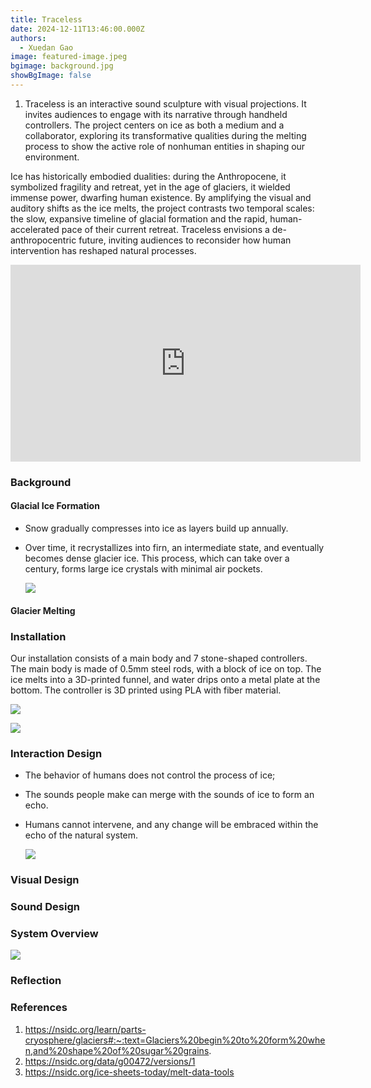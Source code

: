 ```yaml
---
title: Traceless
date: 2024-12-11T13:46:00.000Z
authors:
  - Xuedan Gao
image: featured-image.jpeg
bgimage: background.jpg
showBgImage: false
---
```

1. Traceless is an interactive sound sculpture with visual projections. It invites audiences to engage with its narrative through handheld controllers. The project centers on ice as both a medium and a collaborator, exploring its transformative qualities during the melting process to show the active ﻿role of nonhuman entities in shaping our environment.

Ice has historically embodied dualities: during the Anthropocene, it symbolized fragility and retreat, yet in the age of glaciers, it wielded immense power, dwarfing human existence. By amplifying the visual and auditory shifts as the ice melts, the project contrasts two temporal scales: the slow, expansive timeline of glacial formation and the rapid, human-accelerated pace of their current retreat. Traceless envisions a de-anthropocentric future, inviting audiences to reconsider how human intervention has reshaped natural processes.

<iframe width="560" height="315" src="https://www.youtube.com/embed/lR1OMePhHwM?si=I5HTA8Ut6HAwjqsF" title="YouTube video player" frameborder="0" allow="accelerometer; autoplay; clipboard-write; encrypted-media; gyroscope; picture-in-picture; web-share" referrerpolicy="strict-origin-when-cross-origin" allowfullscreen></iframe>

### Background

#### Glacial Ice Formation

* Snow gradually compresses into ice as layers build up annually. 
* Over time, it recrystallizes into firn, an intermediate state, and eventually becomes dense glacier ice. This process, which can take over a century, forms large ice crystals with minimal air pockets.

  ![](screenshot-2024-12-12-at-2.52.03-am.png)

#### Glacier Melting

### Installation

Our installation consists of a main body and 7 stone-shaped controllers. The main body is made of 0.5mm steel rods, with a block of ice on top. The ice melts into a 3D-printed funnel, and water drips onto a metal plate at the bottom. The controller is 3D printed using PLA with fiber material.

![](sketch.png)

![](p1016811-copy-2.jpg)

### Interaction Design

* The behavior of humans does not control the process of ice;  
* The sounds people make can merge with the sounds of ice to form an echo.
* Humans cannot intervene, and any change will be embraced within the echo of the natural system.

  ![](controller.png)

### Visual Design

### Sound Design

### System Overview

![](screenshot-2024-12-11-at-4.06.39-pm.png)

### Reflection

### References

1. <https://nsidc.org/learn/parts-cryosphere/glaciers#:~:text=Glaciers%20begin%20to%20form%20when,and%20shape%20of%20sugar%20grains>.
2. <https://nsidc.org/data/g00472/versions/1> 
3. <https://nsidc.org/ice-sheets-today/melt-data-tools>
